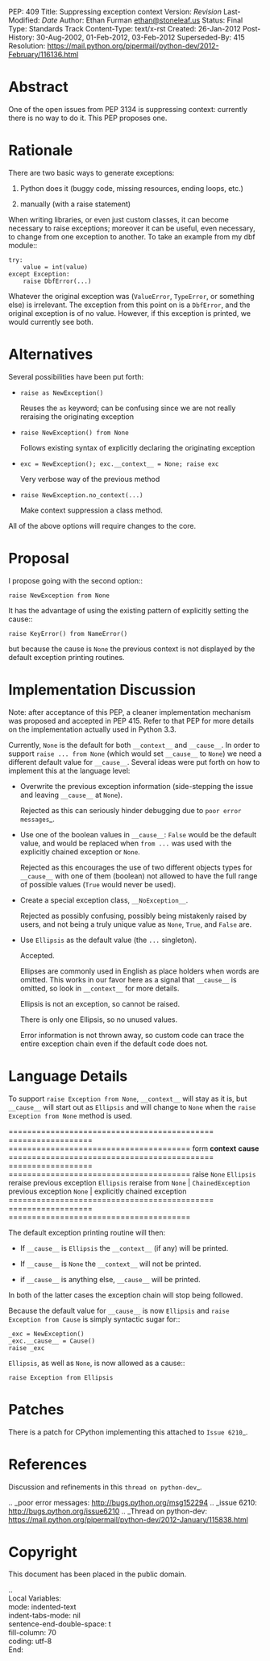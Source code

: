PEP: 409
Title: Suppressing exception context
Version: $Revision$
Last-Modified: $Date$
Author: Ethan Furman <ethan@stoneleaf.us>
Status: Final
Type: Standards Track
Content-Type: text/x-rst
Created: 26-Jan-2012
Post-History: 30-Aug-2002, 01-Feb-2012, 03-Feb-2012
Superseded-By: 415
Resolution: https://mail.python.org/pipermail/python-dev/2012-February/116136.html


Abstract
========

One of the open issues from PEP 3134 is suppressing context:  currently
there is no way to do it.  This PEP proposes one.


Rationale
=========

There are two basic ways to generate exceptions:

1) Python does it (buggy code, missing resources, ending loops, etc.)

2) manually (with a raise statement)

When writing libraries, or even just custom classes, it can become
necessary to raise exceptions; moreover it can be useful, even
necessary, to change from one exception to another.  To take an example
from my dbf module::

    try:
        value = int(value)
    except Exception:
        raise DbfError(...)

Whatever the original exception was (``ValueError``, ``TypeError``, or
something else) is irrelevant.  The exception from this point on is a
``DbfError``, and the original exception is of no value.  However, if
this exception is printed, we would currently see both.


Alternatives
============
Several possibilities have been put forth:

* ``raise as NewException()``

  Reuses the ``as`` keyword; can be confusing since we are not really
  reraising the originating exception

* ``raise NewException() from None``

  Follows existing syntax of explicitly declaring the originating
  exception

* ``exc = NewException(); exc.__context__ = None; raise exc``

  Very verbose way of the previous method

* ``raise NewException.no_context(...)``

  Make context suppression a class method.

All of the above options will require changes to the core.


Proposal
========

I propose going with the second option::

    raise NewException from None

It has the advantage of using the existing pattern of explicitly setting
the cause::

    raise KeyError() from NameError()

but because the cause is ``None`` the previous context is not displayed
by the default exception printing routines.


Implementation Discussion
=========================

Note: after acceptance of this PEP, a cleaner implementation mechanism
was proposed and accepted in PEP 415. Refer to that PEP for more
details on the implementation actually used in Python 3.3.

Currently, ``None`` is the default for both ``__context__`` and ``__cause__``.
In order to support ``raise ... from None`` (which would set ``__cause__`` to
``None``) we need a different default value for ``__cause__``.  Several ideas
were put forth on how to implement this at the language level:

* Overwrite the previous exception information (side-stepping the issue and
  leaving ``__cause__`` at ``None``).

  Rejected as this can seriously hinder debugging due to
  `poor error messages`_.

* Use one of the boolean values in ``__cause__``:  ``False`` would be the
  default value, and would be replaced when ``from ...`` was used with the
  explicitly chained exception or ``None``.

  Rejected as this encourages the use of two different objects types for
  ``__cause__`` with one of them (boolean) not allowed to have the full range
  of possible values (``True`` would never be used).

* Create a special exception class, ``__NoException__``.

  Rejected as possibly confusing, possibly being mistakenly raised by users,
  and not being a truly unique value as ``None``, ``True``, and ``False`` are.

* Use ``Ellipsis`` as the default value (the ``...`` singleton).

  Accepted.

  Ellipses are commonly used in English as place holders when words are
  omitted.  This works in our favor here as a signal that ``__cause__`` is
  omitted, so look in ``__context__`` for more details.

  Ellipsis is not an exception, so cannot be raised.

  There is only one Ellipsis, so no unused values.

  Error information is not thrown away, so custom code can trace the entire
  exception chain even if the default code does not.


Language Details
================

To support ``raise Exception from None``, ``__context__`` will stay as it is,
but ``__cause__`` will start out as ``Ellipsis`` and will change to ``None``
when the ``raise Exception from None`` method is used.

============================================  ==================  =======================================
form                                          __context__         __cause__
============================================  ==================  =======================================
raise                                         ``None``            ``Ellipsis``
reraise                                       previous exception  ``Ellipsis``
reraise from ``None`` | ``ChainedException``  previous exception  ``None`` | explicitly chained exception
============================================  ==================  =======================================

The default exception printing routine will then:

* If ``__cause__`` is ``Ellipsis`` the ``__context__`` (if any) will be
  printed.

* If ``__cause__`` is ``None`` the ``__context__`` will not be printed.

* if ``__cause__`` is anything else, ``__cause__`` will be printed.

In both of the latter cases the exception chain will stop being followed.

Because the default value for ``__cause__`` is now ``Ellipsis`` and ``raise
Exception from Cause`` is simply syntactic sugar for::

    _exc = NewException()
    _exc.__cause__ = Cause()
    raise _exc

``Ellipsis``, as well as ``None``, is now allowed as a cause::

    raise Exception from Ellipsis


Patches
=======

There is a patch for CPython implementing this attached to `Issue 6210`_.


References
==========

Discussion and refinements in this `thread on python-dev`_.

.. _poor error messages:
   http://bugs.python.org/msg152294
.. _issue 6210:
   http://bugs.python.org/issue6210
.. _Thread on python-dev:
   https://mail.python.org/pipermail/python-dev/2012-January/115838.html


Copyright
=========

This document has been placed in the public domain.


..  
   Local Variables:  
   mode: indented-text  
   indent-tabs-mode: nil  
   sentence-end-double-space: t  
   fill-column: 70  
   coding: utf-8  
   End:  

